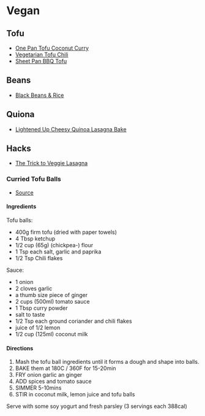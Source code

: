 # Vegan

## Tofu
- [One Pan Tofu Coconut Curry](https://www.yayforfood.com/recipes/tofu-coconut-curry/)
- [Vegetarian Tofu Chili](https://www.thespruceeats.com/vegetarian-tofu-chili-recipe-3378151)
- [Sheet Pan BBQ Tofu](https://www.thekitchn.com/sheet-pan-bbq-tofu-recipe-256176)

## Beans
- [Black Beans & Rice](https://cafedelites.com/black-beans-rice-recipe/)

## Quiona
- [Lightened Up Cheesy Quinoa Lasagna Bake](https://www.averiecooks.com/lightened-up-cheesy-quinoa-lasagna-bake/)

## Hacks
- [The Trick to Veggie Lasagna](https://blog.blueapron.com/home-chef-the-trick-to-veggie-lasagna/)

### Curried Tofu Balls

- [Source](https://www.instagram.com/reel/CQMYCoQq8Wy/)

#### Ingredients

Tofu balls:
- 400g firm tofu (dried with paper towels)
- 4 Tbsp ketchup
- 1/2 cup (65g) (chickpea-) flour
- 1 Tsp each salt, garlic and paprika
- 1/2 Tsp Chili flakes

Sauce:
- 1 onion
- 2 cloves garlic
- a thumb size piece of ginger
- 2 cups (500ml) tomato sauce
- 1 Tbsp curry powder
- salt to taste
- 1/2 Tsp each ground coriander and chili flakes
- juice of 1/2 lemon
- 1/2 cup (125ml) coconut milk

#### Directions

1. Mash the tofu ball ingredients until it forms a dough and shape into balls.
2. BAKE them at 180C / 360F for 15-20min
3. FRY onion garlic an ginger
4. ADD spices and tomato sauce
5. SIMMER 5-10mins
6. STIR in coconut milk, lemon juice and tofu balls

Serve with some soy yogurt and fresh parsley (3 servings each 388cal)


